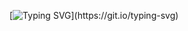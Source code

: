 <!---![](https://github.githubassets.com/images/mona-loading-dark.gif)--->

<!---<img src="https://github.githubassets.com/images/mona-loading-dark.gif" width="100" height="100"/>--->

[![Typing SVG](https://readme-typing-svg.herokuapp.com?font=Fira+Code&size=28&pause=1000&color=24BAF7&vCenter=true&width=435&lines=I+don't+know+anything.;You're+the+one+that+knows+everything.)](https://git.io/typing-svg)
